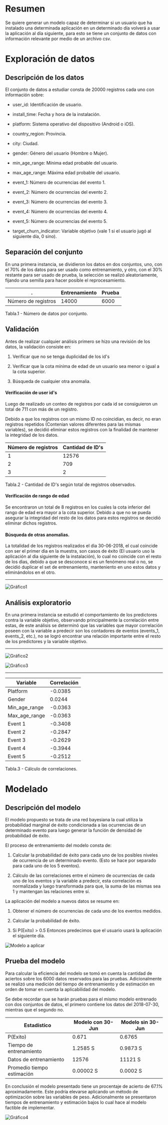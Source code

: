 # Resumen

Se quiere generar un modelo capaz de determinar si un usuario que ha instalado una determinada aplicación en un determinado día volverá a usar la aplicación al día siguiente, para esto se tiene un conjunto de datos con información relevante por medio de un archivo csv. 

# Exploración de datos

## Descripción de los datos

El conjunto de datos a estudiar consta de 20000 registros cada uno con información sobre:
    
* user_id: Identificación de usuario.

* install_time: Fecha y hora de la instalación.

* platform: Sistema operativo del dispositivo (Android o iOS).

* country_region: Provincia.

* city: Ciudad.

* gender: Género del usuario (Hombre o Mujer).

* min_age_range: Mínima edad probable del usuario.

* max_age_range: Máxima edad probable del usuario.

* event_1: Número de ocurrencias del evento 1.

* event_2: Número de ocurrencias del evento 2.

* event_3: Número de ocurrencias del evento 3.

* event_4: Número de ocurrencias del evento 4.

* event_5: Número de ocurrencias del evento 5.

* target_churn_indicator: Variable objetivo (vale 1 si el usuario jugó al siguiente día, 0 sino).

## Separación del conjunto

En una primera instancia, se dividieron los datos en dos conjuntos, uno, con el 70% de los datos para ser usado como entrenamiento, y otro, con el 30% restante para ser usado de prueba, la selección se realizó aleatoriamente, fijando una semilla para hacer posible el reprocesamiento.

|  .  | Entrenamiento | Prueba |
|----|---------------|--------|
| Número de registros | 14000 | 6000 |
Tabla.1 - Número de datos por conjunto.

## Validación

Antes de realizar cualquier análisis primero se hizo una revisión de los datos, la validación consiste en:
    
1. Verificar que no se tenga duplicidad de los id's

2. Verificar que la cota mínima de edad de un usuario sea menor o igual a la cota superior.

3. Búsqueda de cualquier otra anomalia.

#### Verificación de user id's

Luego de realizado un conteo de registros por cada id se consiguieron un total de 711 con más de un registro.

Debido a que los registros con un mismo ID no coincidian, es decir, no eran registros repetidos (Contenian valores diferentes para las mismas variables), se decidió eliminar estos registros con la finalidad de mantener la integridad de los datos. 

| Número de registros | Cantidad de ID's |
|---------------------|------------------|
|  1 | 12576 |
|  2 | 709 |
|  3 | 2 |
Tabla.2 - Cantidad de ID's según total de registros observados.

#### Verificación de rango de edad

Se encontraron un total de 8 registros en los cuales la cota inferior del rango de edad era mayor a la cota superior. Debido a que no se pueda asegurar la integridad del resto de los datos para estos registros se decidió eliminar dichos registros. 

#### Búsqueda de otras anomalias. 

La totalidad de los registros realizados el dìa 30-06-2018, el cual coincide con ser el primer dìa en la muestra, son casos de éxito (El usuario uso la aplicación al dìa siguiente de la instalación), lo cual no coincide con el resto de los dìas, debido a que se desconoce si es un fenómeno real o no, se decidió duplicar el set de entrenamiento, manteniento en uno estos datos y eliminándolos en el otro.

------

![Gráfico1](graficoInforme1.png)


## Análisis exploratorio

En una primera instancia se estudió el comportamiento de los predictores contra la variable objetivo, observando principalmente la correlación entre estas, de este análisis se determinó que las variables que mayor correlación poseen con la variable a predecir son los contadores de eventos (events_1, events_2, etc.), no se logró encontrar una relación importante entre el resto de los predictores y la variable objetivo. 

-------

![Gráfico2](graficoInforme2.png)

![Gráfico3](graficoInforme3.png)


------

| Variable | Correlación | 
|----------|-------------|
| Platform | -0.0385 |
| Gender | 0.0244 |
| Min_age_range | -0.0363 |
| Max_age_range | -0.0363 |
| Event 1 | -0.3408 |
| Event 2 | -0.2847 |
| Event 3 | -0.2629 |
| Event 4 | -0.3944 |
| Event 5 | -0.2512 |
Tabla.3 - Cálculo de correlaciones.

# Modelado

## Descripción del modelo

El modelo propuesto se trata de una red bayesiana la cual utiliza la probabilidad marginal de éxito condicionada a las ocurrencias de un determinado evento para luego generar la función de densidad de probabilidad de éxito. 

El proceso de entrenamiento del modelo consta de:

1. Calcular la probabilidad de éxito para cada uno de los posibles niveles de ocurrencia de un determinado evento. (Esto se hace por separado para cada uno de los 5 eventos).

2. Cálculo de las correlaciones entre el número de ocurrencias de cada uno de los eventos y la variable a predecir, esta correlación es normalizada y luego transformada para que, la suma de las mismas sea 1 y mantengan las relaciones entre sí.

La aplicación del modelo a nuevos datos se resume en:

1. Obtener el número de ocurrencias de cada uno de los eventos medidos. 

2. Calcular la probabilidad de éxito.

3. Si P(Exito) > 0.5 Entonces predecimos que el usuario usará la aplicación el siguiente día. 

![Modelo a aplicar](Modelo.png)

## Prueba del modelo

Para calcular la eficiencia del modelo se tomó en cuenta la cantidad de aciertos sobre los 6000 datos reservados para las pruebas. Adicionalmente se realizó una medición del tiempo de entrenamiento y de estimación en orden de tomar en cuenta la aplicabilidad del modelo. 

Se debe recordar que se harán pruebas para el mismo modelo entrenado con dos conjuntos de datos, el primero contiene los datos del 2018-07-30, mientras que el segundo no.

| Estadístico | Modelo con 30-Jun | Modelo sin 30-Jun |
|-------------|-------------------|-------------------|
| P(Exito) | 0.671 | 0.6765 |
| Tiempo de entrenamiento | 1.2585 S | 0.9873 S |
| Datos de entrenamiento | 12576 | 11121 S |
| Promedio tiempo estimación | 0.00002 S | 0.0002 S |


En conclusión el modelo presentado tiene un procentaje de acierto de 67.1% aproximadamente. Este podría elevarse aplicando un método de optimización sobre las variables de peso.  Adicionalmente se presentaron tiempos de entrenamiento y estimación bajos lo cual hace al modelo factible de implementar. 

![Gráfico4](graficoInforme4.png)
